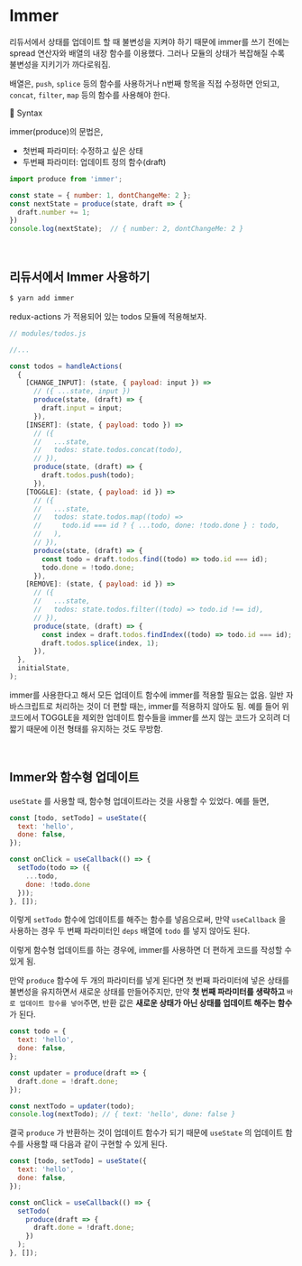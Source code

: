 # Immer

리듀서에서 상태를 업데이트 할 때 불변성을 지켜야 하기 때문에 immer를 쓰기 전에는 spread 연산자와 배열의 내장 함수를 이용했다. 그러나 모듈의 상태가 복잡해질 수록 불변성을 지키기가 까다로워짐.

배열은, `push`, `splice` 등의 함수를 사용하거나 n번째 항목을 직접 수정하면 안되고, `concat`, `filter`, `map` 등의 함수를 사용해야 한다.

📌 Syntax

immer(produce)의 문법은,

- 첫번째 파라미터: 수정하고 싶은 상태
- 두번째 파라미터: 업데이트 정의 함수(draft)

```js
import produce from 'immer';

const state = { number: 1, dontChangeMe: 2 };
const nextState = produce(state, draft => {
  draft.number += 1;
})
console.log(nextState);  // { number: 2, dontChangeMe: 2 }
```

<br/>

## 리듀서에서 Immer 사용하기

```sh
$ yarn add immer
```

redux-actions 가 적용되어 있는 todos 모듈에 적용해보자.

```js
// modules/todos.js

//...

const todos = handleActions(
  {
    [CHANGE_INPUT]: (state, { payload: input }) =>
      // ({ ...state, input })
      produce(state, (draft) => {
        draft.input = input;
      }),
    [INSERT]: (state, { payload: todo }) =>
      // ({
      //   ...state,
      //   todos: state.todos.concat(todo),
      // }),
      produce(state, (draft) => {
        draft.todos.push(todo);
      }),
    [TOGGLE]: (state, { payload: id }) =>
      // ({
      //   ...state,
      //   todos: state.todos.map((todo) =>
      //     todo.id === id ? { ...todo, done: !todo.done } : todo,
      //   ),
      // }),
      produce(state, (draft) => {
        const todo = draft.todos.find((todo) => todo.id === id);
        todo.done = !todo.done;
      }),
    [REMOVE]: (state, { payload: id }) =>
      // ({
      //   ...state,
      //   todos: state.todos.filter((todo) => todo.id !== id),
      // }),
      produce(state, (draft) => {
        const index = draft.todos.findIndex((todo) => todo.id === id);
        draft.todos.splice(index, 1);
      }),
  },
  initialState,
);
```

immer를 사용한다고 해서 모든 업데이트 함수에 immer를 적용할 필요는 없음. 일반 자바스크립트로 처리하는 것이 더 편할 때는, immer를 적용하지 않아도 됨. 예를 들어 위 코드에서 TOGGLE을 제외한 업데이트 함수들을 immer를 쓰지 않는 코드가 오히려 더 짧기 때문에 이전 형태를 유지하는 것도 무방함.

<br/>

## Immer와 함수형 업데이트

`useState` 를 사용할 때, 함수형 업데이트라는 것을 사용할 수 있었다. 예를 들면,

```js
const [todo, setTodo] = useState({
  text: 'hello',
  done: false,
});

const onClick = useCallback(() => {
  setTodo(todo => ({
    ...todo,
    done: !todo.done
  }));
}, []);
```

이렇게 `setTodo` 함수에 업데이트를 해주는 함수를 넣음으로써, 만약 `useCallback` 을 사용하는 경우 두 번째 파라미터인 `deps` 배열에 `todo` 를 넣지 않아도 된다.

이렇게 함수형 업데이트를 하는 경우에, immer를 사용하면 더 편하게 코드를 작성할 수 있게 됨.

만약 `produce` 함수에 두 개의 파라미터를 넣게 된다면 첫 번째 파라미터에 넣은 상태를 불변성을 유지하면서 새로운 상태를 만들어주지만, 만약 **첫 번째 파라미터를 생략하고** `바로 업데이트 함수를 넣어`주면, 반환 값은 **새로운 상태가 아닌 상태를 업데이트 해주는 함수**가 된다.

```js
const todo = {
  text: 'hello',
  done: false,
};

const updater = produce(draft => {
  draft.done = !draft.done;
});

const nextTodo = updater(todo);
console.log(nextTodo); // { text: 'hello', done: false }
```

결국 `produce` 가 반환하는 것이 업데이트 함수가 되기 때문에 `useState` 의 업데이트 함수를 사용할 때 다음과 같이 구현할 수 있게 된다.

```js
const [todo, setTodo] = useState({
  text: 'hello',
  done: false,
});

const onClick = useCallback(() => {
  setTodo(
    produce(draft => {
      draft.done = !draft.done;
    })
  );
}, []);
```
